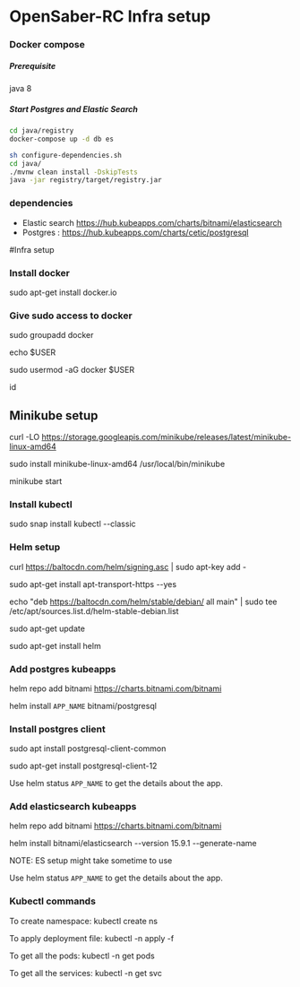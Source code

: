 # OpenSaber-RC Infra setup

### Docker compose

##### Prerequisite
java 8

##### Start Postgres and Elastic Search

```sh
cd java/registry
docker-compose up -d db es
```
```sh
sh configure-dependencies.sh
cd java/
./mvnw clean install -DskipTests
java -jar registry/target/registry.jar
```

### dependencies
* Elastic search https://hub.kubeapps.com/charts/bitnami/elasticsearch
* Postgres : https://hub.kubeapps.com/charts/cetic/postgresql


#Infra setup

### Install docker
sudo apt-get install docker.io

### Give sudo access to docker
sudo groupadd docker

echo $USER

sudo usermod -aG docker $USER

id

## Minikube setup
curl -LO https://storage.googleapis.com/minikube/releases/latest/minikube-linux-amd64

sudo install minikube-linux-amd64 /usr/local/bin/minikube

minikube start


### Install kubectl
sudo snap install kubectl --classic

### Helm setup
curl https://baltocdn.com/helm/signing.asc | sudo apt-key add -

sudo apt-get install apt-transport-https --yes

echo "deb https://baltocdn.com/helm/stable/debian/ all main" | sudo tee /etc/apt/sources.list.d/helm-stable-debian.list

sudo apt-get update

sudo apt-get install helm

### Add postgres kubeapps
helm repo add bitnami https://charts.bitnami.com/bitnami

helm install ```APP_NAME``` bitnami/postgresql

### Install postgres client
sudo apt install postgresql-client-common

sudo apt-get install postgresql-client-12

Use helm status ```APP_NAME``` to get the details about the app.

### Add elasticsearch kubeapps
helm repo add bitnami https://charts.bitnami.com/bitnami

helm install bitnami/elasticsearch --version 15.9.1 --generate-name

NOTE: ES setup might take sometime to use

Use helm status ```APP_NAME``` to get the details about the app.

### Kubectl commands
To create namespace: kubectl create ns <name>

To apply deployment file: kubectl -n <namespace> apply -f <deployment yaml>

To get all the pods: kubectl -n <namespace> get pods

To get all the services: kubectl -n <namespace> get svc

